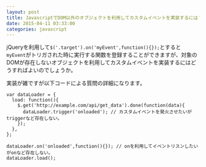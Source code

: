 ```yaml
---
layout: post
title: JavascriptでDOM以外のオブジェクトを利用してカスタムイベントを実装するには？
date: 2015-04-11 03:33:00
categories: javascript
---
```

<!-- {% raw %} -->
<p>jQueryを利用して<code>$('.target').on('myEvent',function(){});</code>とすると<code>myEvent</code>がトリガされた時に実行する関数を登録することができますが、対象のDOMが存在しないオブジェクトを利用してカスタムイベントを実装するにはどうすればよいのでしょうか。</p>

<p>実装が雑ですが以下コードによる質問の詳細になります。</p>

<pre><code>var dataLoader = {
  load: function(){
    $.get('http://example.com/api/get_data').done(function(data){
      dataLoader.trigger('onloaded'); // カスタムイベントを発火させたいがtriggerなど存在しない。
    });
  },
};

dataLoader.on('onloaded',function(){}); // onを利用してイベントリスンしたいがonなど存在しない。
dataLoader.load();
</code></pre>
<!-- {% endraw %} -->
